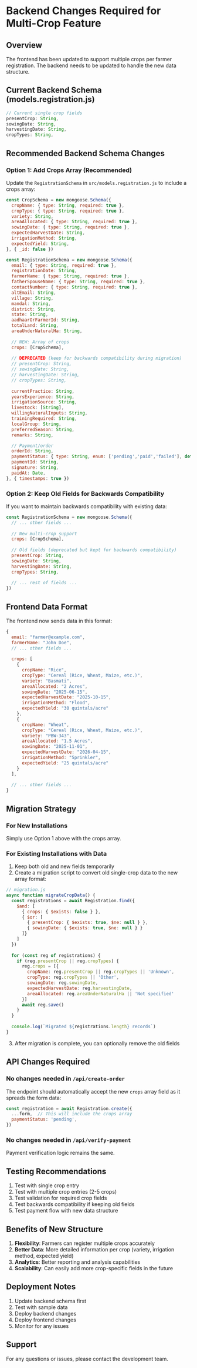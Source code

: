 # Backend Changes Required for Multi-Crop Feature

## Overview
The frontend has been updated to support multiple crops per farmer registration. The backend needs to be updated to handle the new data structure.

## Current Backend Schema (models.registration.js)
```javascript
// Current single crop fields
presentCrop: String,
sowingDate: String,
harvestingDate: String,
cropTypes: String,
```

## Recommended Backend Schema Changes

### Option 1: Add Crops Array (Recommended)
Update the `RegistrationSchema` in `src/models.registration.js` to include a crops array:

```javascript
const CropSchema = new mongoose.Schema({
  cropName: { type: String, required: true },
  cropType: { type: String, required: true },
  variety: String,
  areaAllocated: { type: String, required: true },
  sowingDate: { type: String, required: true },
  expectedHarvestDate: String,
  irrigationMethod: String,
  expectedYield: String,
}, { _id: false })

const RegistrationSchema = new mongoose.Schema({
  email: { type: String, required: true },
  registrationDate: String,
  farmerName: { type: String, required: true },
  fatherSpouseName: { type: String, required: true },
  contactNumber: { type: String, required: true },
  altEmail: String,
  village: String,
  mandal: String,
  district: String,
  state: String,
  aadhaarOrFarmerId: String,
  totalLand: String,
  areaUnderNaturalHa: String,
  
  // NEW: Array of crops
  crops: [CropSchema],
  
  // DEPRECATED (keep for backwards compatibility during migration)
  // presentCrop: String,
  // sowingDate: String,
  // harvestingDate: String,
  // cropTypes: String,
  
  currentPractice: String,
  yearsExperience: String,
  irrigationSource: String,
  livestock: [String],
  willingNaturalInputs: String,
  trainingRequired: String,
  localGroup: String,
  preferredSeason: String,
  remarks: String,

  // Payment/order
  orderId: String,
  paymentStatus: { type: String, enum: ['pending','paid','failed'], default: 'pending' },
  paymentId: String,
  signature: String,
  paidAt: Date,
}, { timestamps: true })
```

### Option 2: Keep Old Fields for Backwards Compatibility
If you want to maintain backwards compatibility with existing data:

```javascript
const RegistrationSchema = new mongoose.Schema({
  // ... other fields ...
  
  // New multi-crop support
  crops: [CropSchema],
  
  // Old fields (deprecated but kept for backwards compatibility)
  presentCrop: String,
  sowingDate: String,
  harvestingDate: String,
  cropTypes: String,
  
  // ... rest of fields ...
})
```

## Frontend Data Format
The frontend now sends data in this format:

```javascript
{
  email: "farmer@example.com",
  farmerName: "John Doe",
  // ... other fields ...
  
  crops: [
    {
      cropName: "Rice",
      cropType: "Cereal (Rice, Wheat, Maize, etc.)",
      variety: "Basmati",
      areaAllocated: "2 Acres",
      sowingDate: "2025-06-15",
      expectedHarvestDate: "2025-10-15",
      irrigationMethod: "Flood",
      expectedYield: "30 quintals/acre"
    },
    {
      cropName: "Wheat",
      cropType: "Cereal (Rice, Wheat, Maize, etc.)",
      variety: "PBW-343",
      areaAllocated: "1.5 Acres",
      sowingDate: "2025-11-01",
      expectedHarvestDate: "2026-04-15",
      irrigationMethod: "Sprinkler",
      expectedYield: "25 quintals/acre"
    }
  ],
  
  // ... other fields ...
}
```

## Migration Strategy

### For New Installations
Simply use Option 1 above with the crops array.

### For Existing Installations with Data
1. Keep both old and new fields temporarily
2. Create a migration script to convert old single-crop data to the new array format:

```javascript
// migration.js
async function migrateCropData() {
  const registrations = await Registration.find({
    $and: [
      { crops: { $exists: false } },
      { $or: [
        { presentCrop: { $exists: true, $ne: null } },
        { sowingDate: { $exists: true, $ne: null } }
      ]}
    ]
  })
  
  for (const reg of registrations) {
    if (reg.presentCrop || reg.cropTypes) {
      reg.crops = [{
        cropName: reg.presentCrop || reg.cropTypes || 'Unknown',
        cropType: reg.cropTypes || 'Other',
        sowingDate: reg.sowingDate,
        expectedHarvestDate: reg.harvestingDate,
        areaAllocated: reg.areaUnderNaturalHa || 'Not specified'
      }]
      await reg.save()
    }
  }
  
  console.log(`Migrated ${registrations.length} records`)
}
```

3. After migration is complete, you can optionally remove the old fields

## API Changes Required

### No changes needed in `/api/create-order`
The endpoint should automatically accept the new `crops` array field as it spreads the form data:
```javascript
const registration = await Registration.create({
  ...form,  // This will include the crops array
  paymentStatus: 'pending',
})
```

### No changes needed in `/api/verify-payment`
Payment verification logic remains the same.

## Testing Recommendations

1. Test with single crop entry
2. Test with multiple crop entries (2-5 crops)
3. Test validation for required crop fields
4. Test backwards compatibility if keeping old fields
5. Test payment flow with new data structure

## Benefits of New Structure

1. **Flexibility**: Farmers can register multiple crops accurately
2. **Better Data**: More detailed information per crop (variety, irrigation method, expected yield)
3. **Analytics**: Better reporting and analysis capabilities
4. **Scalability**: Can easily add more crop-specific fields in the future

## Deployment Notes

1. Update backend schema first
2. Test with sample data
3. Deploy backend changes
4. Deploy frontend changes
5. Monitor for any issues

## Support

For any questions or issues, please contact the development team.
